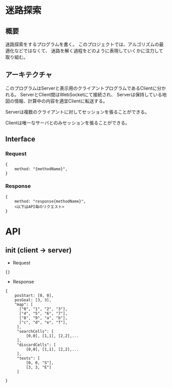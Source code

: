 迷路探索
===

## 概要

迷路探索をするプログラムを書く。
このプロジェクトでは、アルゴリズムの最適化などではなくて、
迷路を解く過程をどのように表現していくかに注力して取り組む。

## アーキテクチャ
このプログラムはServerと表示用のクライアントプログラムであるClientに分かれる。
ServerとClient間はWebSocketにて接続され、
Serverは保持している地図の情報、計算中の内容を適宜Clientに転送する。

Serverは複数のクライアントに対してセッションを張ることができる。

Clientは唯一なサーバとのみセッションを張ることができる。

## Interface

### Request
```
{
    method: "{methodName}",
}
```

### Response
```
{
    method: "response{methodName}",
    <以下はAPI毎のリクエスト>
}
```

# API

## init (client -> server)

- Request
```
{}
```

- Response
```
{
    posStart: [0, 0],
    posGoal: [3, 3],
    "map": [
      ["0", "1", "2", "3"],
      ["4", "5", "6", "7"],
      ["8", "9", "a", "b"],
      ["c", "d", "e", "f"],
     ],
     "searchCells": [
         [0,0], [1,1], [2,2],...
     ],
     "discardCells": [
         [0,0], [1,1], [2,2],...
     ],
     "texts": [
         [0, 0, "S"],
         [3, 3, "E"]
     ]

}
```
